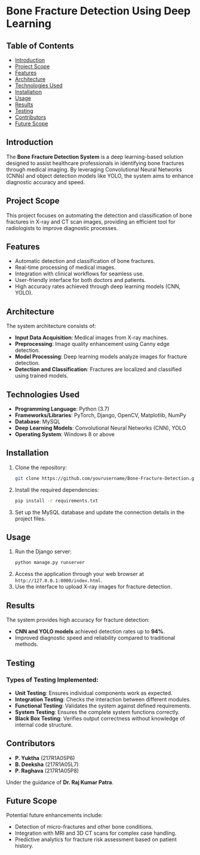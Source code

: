 # Bone Fracture Detection Using Deep Learning

## Table of Contents
- [Introduction](#introduction)
- [Project Scope](#project-scope)
- [Features](#features)
- [Architecture](#architecture)
- [Technologies Used](#technologies-used)
- [Installation](#installation)
- [Usage](#usage)
- [Results](#results)
- [Testing](#testing)
- [Contributors](#contributors)
- [Future Scope](#future-scope)

## Introduction
The **Bone Fracture Detection System** is a deep learning-based solution designed to assist healthcare professionals in identifying bone fractures through medical imaging. By leveraging Convolutional Neural Networks (CNNs) and object detection models like YOLO, the system aims to enhance diagnostic accuracy and speed.

## Project Scope
This project focuses on automating the detection and classification of bone fractures in X-ray and CT scan images, providing an efficient tool for radiologists to improve diagnostic processes.

## Features
- Automatic detection and classification of bone fractures.
- Real-time processing of medical images.
- Integration with clinical workflows for seamless use.
- User-friendly interface for both doctors and patients.
- High accuracy rates achieved through deep learning models (CNN, YOLO).

## Architecture
The system architecture consists of:
- **Input Data Acquisition**: Medical images from X-ray machines.
- **Preprocessing**: Image quality enhancement using Canny edge detection.
- **Model Processing**: Deep learning models analyze images for fracture detection.
- **Detection and Classification**: Fractures are localized and classified using trained models.

## Technologies Used
- **Programming Language**: Python (3.7)
- **Frameworks/Libraries**: PyTorch, Django, OpenCV, Matplotlib, NumPy
- **Database**: MySQL
- **Deep Learning Models**: Convolutional Neural Networks (CNN), YOLO
- **Operating System**: Windows 8 or above

## Installation
1. Clone the repository:
   ```bash
   git clone https://github.com/yourusername/Bone-Fracture-Detection.git
   ```
2. Install the required dependencies:
   ```bash
   pip install -r requirements.txt
   ```
3. Set up the MySQL database and update the connection details in the project files.

## Usage
1. Run the Django server:
   ```bash
   python manage.py runserver
   ```
2. Access the application through your web browser at `http://127.0.0.1:8000/index.html`.
3. Use the interface to upload X-ray images for fracture detection.

## Results
The system provides high accuracy for fracture detection:
- **CNN and YOLO models** achieved detection rates up to **94%**.
- Improved diagnostic speed and reliability compared to traditional methods.

## Testing
### Types of Testing Implemented:
- **Unit Testing**: Ensures individual components work as expected.
- **Integration Testing**: Checks the interaction between different modules.
- **Functional Testing**: Validates the system against defined requirements.
- **System Testing**: Ensures the complete system functions correctly.
- **Black Box Testing**: Verifies output correctness without knowledge of internal code structure.

## Contributors
- **P. Yuktha** (217R1A05P6)
- **B. Deeksha** (217R1A05L7)
- **P. Raghava** (217R1A05P8)

Under the guidance of **Dr. Raj Kumar Patra**.

## Future Scope
Potential future enhancements include:
- Detection of micro-fractures and other bone conditions.
- Integration with MRI and 3D CT scans for complex case handling.
- Predictive analytics for fracture risk assessment based on patient history.
